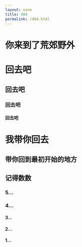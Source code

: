 ```yaml
---
layout: none
title: 404
permalink: /404.html
---
```

<script language="JavaScript"> function myrefresh(){window.location="/";}setTimeout('myrefresh()',5000);</script>

# 你来到了荒郊野外 #

# 回去吧 #

## 回去吧 ##

### 回去吧 ###


#### 回去吧 ####



# 我带你回去 #

## 带你回到最初开始的地方 ##

## 记得数数 ##

### 5... ###

### 4... ###

#### 3... ####

#### 2... ####

#### 1... ####
